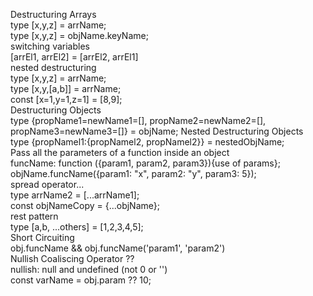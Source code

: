 Destructuring Arrays\
type [x,y,z] = arrName;\
type [x,y,z] = objName.keyName;\
switching variables\
[arrEl1, arrEl2] = [arrEl2, arrEl1]\
nested destructuring\
type [x,y,z] = arrName;\
type [x,y,[a,b]] = arrName;\
const [x=1,y=1,z=1] = [8,9];\
Destructuring Objects\
type {propName1=newName1=[], propName2=newName2=[], propName3=newName3=[]} = objName;
Nested Destructuring Objects\
type {propNamel1:{propNamel2, propNamel2}} = nestedObjName;\
Pass all the parameters of a function inside an object\
funcName: function ({param1, param2, param3}){use of params};\
objName.funcName({param1: "x", param2: "y", param3: 5});\
spread operator...\
type arrName2 = [...arrName1];\
const objNameCopy = {...objName};\
rest pattern\
type [a,b, ...others] = [1,2,3,4,5];\
Short Circuiting\
obj.funcName && obj.funcName('param1', 'param2')\
Nullish Coaliscing Operator ??\
nullish: null and undefined (not 0 or '')\
const varName = obj.param ?? 10;

